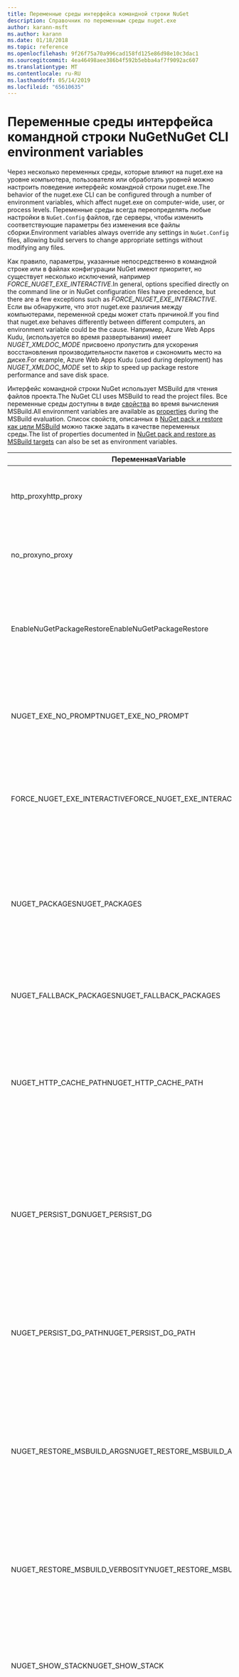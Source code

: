 ```yaml
---
title: Переменные среды интерфейса командной строки NuGet
description: Справочник по переменным среды nuget.exe
author: karann-msft
ms.author: karann
ms.date: 01/18/2018
ms.topic: reference
ms.openlocfilehash: 9f26f75a70a996cad158fd125e86d98e10c3dac1
ms.sourcegitcommit: 4ea46498aee386b4f592b5ebba4af7f9092ac607
ms.translationtype: MT
ms.contentlocale: ru-RU
ms.lasthandoff: 05/14/2019
ms.locfileid: "65610635"
---
```

# <a name="nuget-cli-environment-variables"></a><span data-ttu-id="256c4-103">Переменные среды интерфейса командной строки NuGet</span><span class="sxs-lookup"><span data-stu-id="256c4-103">NuGet CLI environment variables</span></span>

<span data-ttu-id="256c4-104">Через несколько переменных среды, которые влияют на nuget.exe на уровне компьютера, пользователя или обработать уровней можно настроить поведение интерфейс командной строки nuget.exe.</span><span class="sxs-lookup"><span data-stu-id="256c4-104">The behavior of the nuget.exe CLI can be configured through a number of environment variables, which affect nuget.exe on computer-wide, user, or process levels.</span></span> <span data-ttu-id="256c4-105">Переменные среды всегда переопределять любые настройки в `NuGet.Config` файлов, где серверы, чтобы изменить соответствующие параметры без изменения все файлы сборки.</span><span class="sxs-lookup"><span data-stu-id="256c4-105">Environment variables always override any settings in `NuGet.Config` files, allowing build servers to change appropriate settings without modifying any files.</span></span>

<span data-ttu-id="256c4-106">Как правило, параметры, указанные непосредственно в командной строке или в файлах конфигурации NuGet имеют приоритет, но существует несколько исключений, например *FORCE_NUGET_EXE_INTERACTIVE*.</span><span class="sxs-lookup"><span data-stu-id="256c4-106">In general, options specified directly on the command line or in NuGet configuration files have precedence, but there are a few exceptions such as *FORCE_NUGET_EXE_INTERACTIVE*.</span></span> <span data-ttu-id="256c4-107">Если вы обнаружите, что этот nuget.exe различия между компьютерами, переменной среды может стать причиной.</span><span class="sxs-lookup"><span data-stu-id="256c4-107">If you find that nuget.exe behaves differently between different computers, an environment variable could be the cause.</span></span> <span data-ttu-id="256c4-108">Например, Azure Web Apps Kudu, (используется во время развертывания) имеет *NUGET_XMLDOC_MODE* присвоено *пропустить* для ускорения восстановления производительности пакетов и сэкономить место на диске.</span><span class="sxs-lookup"><span data-stu-id="256c4-108">For example, Azure Web Apps Kudu (used during deployment) has *NUGET_XMLDOC_MODE* set to *skip* to speed up package restore performance and save disk space.</span></span>

<span data-ttu-id="256c4-109">Интерфейс командной строки NuGet использует MSBuild для чтения файлов проекта.</span><span class="sxs-lookup"><span data-stu-id="256c4-109">The NuGet CLI uses MSBuild to read the project files.</span></span> <span data-ttu-id="256c4-110">Все переменные среды доступны в виде [свойства](/visualstudio/msbuild/msbuild-command-line-reference) во время вычисления MSBuild.</span><span class="sxs-lookup"><span data-stu-id="256c4-110">All environment variables are available as [properties](/visualstudio/msbuild/msbuild-command-line-reference) during the MSBuild evaluation.</span></span>
<span data-ttu-id="256c4-111">Список свойств, описанных в [NuGet pack и restore как цели MSBuild](../reference/msbuild-targets.md#restore-properties) можно также задать в качестве переменных среды.</span><span class="sxs-lookup"><span data-stu-id="256c4-111">The list of properties documented in [NuGet pack and restore as MSBuild targets](../reference/msbuild-targets.md#restore-properties) can also be set as environment variables.</span></span>

| <span data-ttu-id="256c4-112">Переменная</span><span class="sxs-lookup"><span data-stu-id="256c4-112">Variable</span></span> | <span data-ttu-id="256c4-113">Описание</span><span class="sxs-lookup"><span data-stu-id="256c4-113">Description</span></span> | <span data-ttu-id="256c4-114">Примечания</span><span class="sxs-lookup"><span data-stu-id="256c4-114">Remarks</span></span> |
| --- | --- | --- |
| <span data-ttu-id="256c4-115">http_proxy</span><span class="sxs-lookup"><span data-stu-id="256c4-115">http_proxy</span></span> | <span data-ttu-id="256c4-116">Прокси HTTP, используемого для операций NuGet HTTP.</span><span class="sxs-lookup"><span data-stu-id="256c4-116">Http proxy used for NuGet HTTP operations.</span></span> | <span data-ttu-id="256c4-117">Это указывается в качестве `http://<username>:<password>@proxy.com`.</span><span class="sxs-lookup"><span data-stu-id="256c4-117">This would be specified as `http://<username>:<password>@proxy.com`.</span></span> |
| <span data-ttu-id="256c4-118">no_proxy</span><span class="sxs-lookup"><span data-stu-id="256c4-118">no_proxy</span></span> | <span data-ttu-id="256c4-119">Позволяет указать домены, для обхода с помощью прокси-сервера.</span><span class="sxs-lookup"><span data-stu-id="256c4-119">Configures domains to bypass from using proxy.</span></span> | <span data-ttu-id="256c4-120">Указываются в виде доменов, разделенных запятой (,).</span><span class="sxs-lookup"><span data-stu-id="256c4-120">Specified as domains separated by comma (,).</span></span> |
| <span data-ttu-id="256c4-121">EnableNuGetPackageRestore</span><span class="sxs-lookup"><span data-stu-id="256c4-121">EnableNuGetPackageRestore</span></span> | <span data-ttu-id="256c4-122">Флаг для, если NuGet должен неявно дать согласие Если требуется пакет на восстановление.</span><span class="sxs-lookup"><span data-stu-id="256c4-122">Flag for if NuGet should implicitly grant consent if that's required by package on restore.</span></span> | <span data-ttu-id="256c4-123">Указанный флаг считается *true* или *1*, любое другое значение, рассматривается как флаг не задан.</span><span class="sxs-lookup"><span data-stu-id="256c4-123">Specified flag is treated as *true* or *1*, any other value treated as flag not set.</span></span> |
| <span data-ttu-id="256c4-124">NUGET_EXE_NO_PROMPT</span><span class="sxs-lookup"><span data-stu-id="256c4-124">NUGET_EXE_NO_PROMPT</span></span> | <span data-ttu-id="256c4-125">Запрещает для запроса учетных данных.</span><span class="sxs-lookup"><span data-stu-id="256c4-125">Prevents the exe for prompting for credentials.</span></span> | <span data-ttu-id="256c4-126">Любое значение, за исключением того, null или пустую строку, которые будут рассматриваться как флаг set/true.</span><span class="sxs-lookup"><span data-stu-id="256c4-126">Any value except null or empty string will be treated as this flag set/true.</span></span> |
| <span data-ttu-id="256c4-127">FORCE_NUGET_EXE_INTERACTIVE</span><span class="sxs-lookup"><span data-stu-id="256c4-127">FORCE_NUGET_EXE_INTERACTIVE</span></span> | <span data-ttu-id="256c4-128">Переменная среды глобальный интерактивный режим работы.</span><span class="sxs-lookup"><span data-stu-id="256c4-128">Global environment variable to force interactive mode.</span></span> | <span data-ttu-id="256c4-129">Любое значение, за исключением того, null или пустую строку, которые будут рассматриваться как флаг set/true.</span><span class="sxs-lookup"><span data-stu-id="256c4-129">Any value except null or empty string will be treated as this flag set/true.</span></span> |
| <span data-ttu-id="256c4-130">NUGET_PACKAGES</span><span class="sxs-lookup"><span data-stu-id="256c4-130">NUGET_PACKAGES</span></span> | <span data-ttu-id="256c4-131">Путь, используемый для *глобальных пакетов* папки, как описано в разделе [управление папкой установки глобальных пакетов и папками кэша](../consume-packages/managing-the-global-packages-and-cache-folders.md).</span><span class="sxs-lookup"><span data-stu-id="256c4-131">Path to use for the *global-packages* folder as described on [Managing the global packages and cache folders](../consume-packages/managing-the-global-packages-and-cache-folders.md).</span></span> | <span data-ttu-id="256c4-132">Указан как абсолютный путь.</span><span class="sxs-lookup"><span data-stu-id="256c4-132">Specified as absolute path.</span></span> |
| <span data-ttu-id="256c4-133">NUGET_FALLBACK_PACKAGES</span><span class="sxs-lookup"><span data-stu-id="256c4-133">NUGET_FALLBACK_PACKAGES</span></span> | <span data-ttu-id="256c4-134">Папки резервной папкой установки глобальных пакетов.</span><span class="sxs-lookup"><span data-stu-id="256c4-134">Global fallback packages folders.</span></span> | <span data-ttu-id="256c4-135">Абсолютный папку путей, разделенных точкой с запятой (;).</span><span class="sxs-lookup"><span data-stu-id="256c4-135">Absolute folder paths separated by semicolon (;).</span></span> |
| <span data-ttu-id="256c4-136">NUGET_HTTP_CACHE_PATH</span><span class="sxs-lookup"><span data-stu-id="256c4-136">NUGET_HTTP_CACHE_PATH</span></span> | <span data-ttu-id="256c4-137">Путь, используемый для *http-cache* папки, как описано в разделе [управление папкой установки глобальных пакетов и папками кэша](../consume-packages/managing-the-global-packages-and-cache-folders.md).</span><span class="sxs-lookup"><span data-stu-id="256c4-137">Path to use for the *http-cache* folder as described on [Managing the global packages and cache folders](../consume-packages/managing-the-global-packages-and-cache-folders.md).</span></span> | <span data-ttu-id="256c4-138">Указан как абсолютный путь.</span><span class="sxs-lookup"><span data-stu-id="256c4-138">Specified as absolute path.</span></span> |
| <span data-ttu-id="256c4-139">NUGET_PERSIST_DG</span><span class="sxs-lookup"><span data-stu-id="256c4-139">NUGET_PERSIST_DG</span></span> | <span data-ttu-id="256c4-140">Флаг, указывающий, если необходимо сохранить файлы dg (данные, собранные из MSBuild).</span><span class="sxs-lookup"><span data-stu-id="256c4-140">Flag indicating if dg files (data collected from MSBuild) should be persisted.</span></span> | <span data-ttu-id="256c4-141">Указанный в виде *true* или *false* (по умолчанию), если не задано NUGET_PERSIST_DG_PATH будут храниться во временный каталог (NuGetScratch папку в текущем каталоге среды temp).</span><span class="sxs-lookup"><span data-stu-id="256c4-141">Specified as *true* or *false* (default), if NUGET_PERSIST_DG_PATH not set will be stored to temporary directory (NuGetScratch folder in current environment temp directory).</span></span> |
| <span data-ttu-id="256c4-142">NUGET_PERSIST_DG_PATH</span><span class="sxs-lookup"><span data-stu-id="256c4-142">NUGET_PERSIST_DG_PATH</span></span> | <span data-ttu-id="256c4-143">Путь для сохранения файлов рассылки.</span><span class="sxs-lookup"><span data-stu-id="256c4-143">Path to persist dg files.</span></span> | <span data-ttu-id="256c4-144">Указано как абсолютный путь, этот параметр используется, только если *NUGET_PERSIST_DG* задано значение true.</span><span class="sxs-lookup"><span data-stu-id="256c4-144">Specified as absolute path, this option is only used when *NUGET_PERSIST_DG* is set to true.</span></span> |
| <span data-ttu-id="256c4-145">NUGET_RESTORE_MSBUILD_ARGS</span><span class="sxs-lookup"><span data-stu-id="256c4-145">NUGET_RESTORE_MSBUILD_ARGS</span></span> | <span data-ttu-id="256c4-146">Задает дополнительные аргументы MSBuild.</span><span class="sxs-lookup"><span data-stu-id="256c4-146">Sets additional MSBuild arguments.</span></span> | <span data-ttu-id="256c4-147">Передайте аргументы идентична как их будет передан в msbuild.exe.</span><span class="sxs-lookup"><span data-stu-id="256c4-147">Pass arguments identical to how you would pass them to msbuild.exe.</span></span> <span data-ttu-id="256c4-148">Пример настройки свойства проекта Foo из командной строки к строке значение было бы /p:Foo = панели</span><span class="sxs-lookup"><span data-stu-id="256c4-148">An example of setting a project property Foo from the command line to value Bar would be /p:Foo=Bar</span></span> |
| <span data-ttu-id="256c4-149">NUGET_RESTORE_MSBUILD_VERBOSITY</span><span class="sxs-lookup"><span data-stu-id="256c4-149">NUGET_RESTORE_MSBUILD_VERBOSITY</span></span> | <span data-ttu-id="256c4-150">Задает уровень детализации журнала MSBuild.</span><span class="sxs-lookup"><span data-stu-id="256c4-150">Sets the MSBuild log verbosity.</span></span> | <span data-ttu-id="256c4-151">Значение по умолчанию — *quiet* ("/ v: q»).</span><span class="sxs-lookup"><span data-stu-id="256c4-151">Default is *quiet* ("/v:q").</span></span> <span data-ttu-id="256c4-152">Возможные значения *q [uiet]*, *m [inimal]*, *n [ormal]*, *d [etailed]*, и *diag [nostic]*.</span><span class="sxs-lookup"><span data-stu-id="256c4-152">Possible values *q[uiet]*, *m[inimal]*, *n[ormal]*, *d[etailed]*, and *diag[nostic]*.</span></span> |
| <span data-ttu-id="256c4-153">NUGET_SHOW_STACK</span><span class="sxs-lookup"><span data-stu-id="256c4-153">NUGET_SHOW_STACK</span></span> | <span data-ttu-id="256c4-154">Определяет, должно ли отображаться пользователю полный исключения (включая трассировку стека).</span><span class="sxs-lookup"><span data-stu-id="256c4-154">Determines whether the full exception (including stack trace) should be displayed to the user.</span></span> | <span data-ttu-id="256c4-155">Указанный в виде *true* или *false* (по умолчанию).</span><span class="sxs-lookup"><span data-stu-id="256c4-155">Specified as *true* or *false* (default).</span></span> |
| <span data-ttu-id="256c4-156">NUGET_XMLDOC_MODE</span><span class="sxs-lookup"><span data-stu-id="256c4-156">NUGET_XMLDOC_MODE</span></span> | <span data-ttu-id="256c4-157">Определяет, как должны обрабатываться извлечения файла документации XML сборок.</span><span class="sxs-lookup"><span data-stu-id="256c4-157">Determines how assemblies XML documentation file extraction should be handled.</span></span> | <span data-ttu-id="256c4-158">Ниже приведены поддерживаемые режимы *пропустить* (не извлекайте файлы XML-документации), *сжимать* (хранить XML-файлов документации как ZIP-архив) или *none* (по умолчанию, обрабатывать XML-файлов документации, как обычный файлы).</span><span class="sxs-lookup"><span data-stu-id="256c4-158">Supported modes are *skip* (do not extract XML documentation files), *compress* (store XML doc files as a zip archive) or *none* (default, treat XML doc files as regular files).</span></span> |
| <span data-ttu-id="256c4-159">NUGET_CERT_REVOCATION_MODE</span><span class="sxs-lookup"><span data-stu-id="256c4-159">NUGET_CERT_REVOCATION_MODE</span></span> | <span data-ttu-id="256c4-160">Определяет, как проверить состояние отзыва сертификата, используемого для подписи пакета, производится при установке или восстановить подписанных пакетов.</span><span class="sxs-lookup"><span data-stu-id="256c4-160">Determines how the revocation status check of the certificate used to sign a package, is performed when a signed package is installed or restored.</span></span> <span data-ttu-id="256c4-161">Если значение не задано, по умолчанию используется `online`.</span><span class="sxs-lookup"><span data-stu-id="256c4-161">When not set, defaults to `online`.</span></span>| <span data-ttu-id="256c4-162">Возможные значения *online* (по умолчанию), *автономной*.</span><span class="sxs-lookup"><span data-stu-id="256c4-162">Possible values *online* (default), *offline*.</span></span>  <span data-ttu-id="256c4-163">Связанные с [NU3028](../reference/errors-and-warnings/NU3028.md)</span><span class="sxs-lookup"><span data-stu-id="256c4-163">Related to [NU3028](../reference/errors-and-warnings/NU3028.md)</span></span> |

